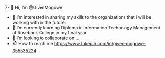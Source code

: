 7- 👋 Hi, I’m @GivenMogowe
- 👀 I’m interested in sharing my skills to the organizations that i will be working with in the future.
- 🌱 I’m currently learning Diploma in Information Technology Management at Rosebank College in my final year
- 💞️ I’m looking to collaborate on ...
- 📫 How to reach me https://www.linkedin.com/in/given-mogowe-355535224

<!---
GivenMogowe/GivenMogowe is a ✨ special ✨ repository because its `README.md` (this file) appears on your GitHub profile.
You can click the Preview link to take a look at your changes.
--->
